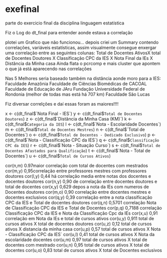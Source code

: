 # exefinal
parte do exercicio final da disciplina linguagem estatística

Fiz o Log do dt_final para entender aonde estava a correlação

plotei um Grafico que não funcionou...
depois criei um Summary contendo correlações, variáveis estatísticas, 
assim visualmente consegue enxergar uma correlação entre as seguintes colunas:
Total de Docentes AtivosX total de Docentes Doutores X Classificação CPC da IES X Nota Final da IEs X Distância da Minha casa
 Ainda flata o pcrcomp e mais cluster que apontem o que já está aparecendo nas correlações

Nas 5 Melhores seria baseado também na distância aonde moro para a IES:
Faculdade Amazônia
Faculdade de Ciências Biomédicas de CACOAL
Faculdade de Educação de JAru
Fundação Universidade Federal de Rondonia (melhor de todas mas está há 707 km)
Faculdade São Lucas

Fiz diversar correlções e daí essas foram as maiores!!!!

x <- c(dt_final$`Nota Final - IES`)
y <- c(dt_final$`Total de Docentes Doutores`)
z <- c(dt_final$`Distância da Minha Casa (KM)`)
k <- c(dt_final$`Categoria da IES`)
l <- c(dt_final$`Nota - Escolaridade Docentes`)
m <- c(dt_final$`Total de Docentes Mestres`)
n <- c(dt_final$`Total de Docentes`)
o <- c(dt_final$`Total de Docentes - Dedicado Exclusivo`)
p <- c(dt_final$`Nota - Classificação CPC da IES`)
q <- c(dt_final$`Classificação CPC da IES`)
r <- c(dt_final$`Nota - Situação Curso`)
s <- c(dt_final$`Total de Docentes Afastados para Qualificação`)
t <- c(dt_final$`Nota - Total de Docentes`)
u <- c(dt_final$`Total de Cursos Ativos`)

cor(n,m)
0.97maior correlação com total de docentes com mestrados
cor(m,y)
0,95correlação entre professores mestres com professores doutores
cor(l,y)
0,44 há correlação media entre notas dos docentes e docentes doutores
cor(n,y)
0,90 de correlação entre docentes doutores e total de docentes
cor(x,y)
0,629 depos a nota da IEs com numeros de Docentes doutores
cor(m,o)
0,90 correlação entre docentes mestres e docentes exclusivos
cor(q,y)
0,39 correlação entre a nota classificação CPC da IES e Total de docentes doutores
cor(q,n)
0,5701 correlação Nota de Classificação CPC da IES e Total de Docentes
cor(p,q)
0,7188 correlação Classificação CPC da IES e Nota da Classificação Cpc da IEs
cor(x,u)
0,91 correlação em Nota da IEs e total de cursos ativos
cor(u,y)
0,911 total de cursos ativos X total de docentes doutores
cor(u,z)
0,12  total de cursos ativos X distancia da minha casa
cor(u,p)
0,57 total de cursos ativos X Nota - Classificação CPC da IES`
cor(u,l)
0,41 total de cursos ativos X Nota da escolaridade docentes
cor(u,m)
0,97  total de cursos ativos X total de docentes com mestrado
cor(u,n)
0,95  total de cursos ativos X total de docentes
cor(u,o)
0,83 total de cursos ativos X total de Docentes exclusivos





